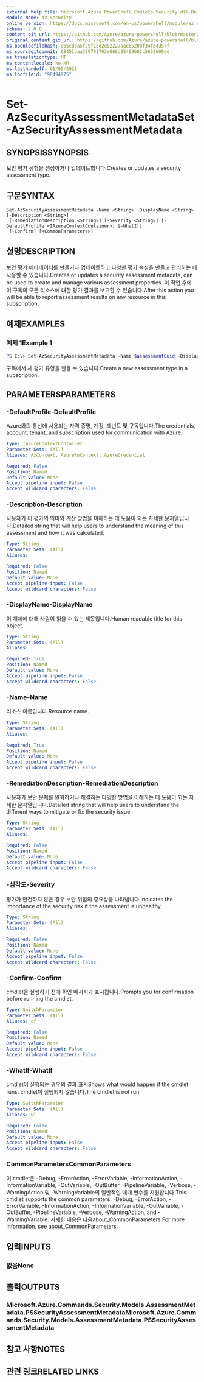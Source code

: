 ```yaml
---
external help file: Microsoft.Azure.PowerShell.Cmdlets.Security.dll-Help.xml
Module Name: Az.Security
online version: https://docs.microsoft.com/en-us/powershell/module/az.security/Set-AzSecurityAssessmentMetadata
schema: 2.0.0
content_git_url: https://github.com/Azure/azure-powershell/blob/master/src/Security/Security/help/Set-AzSecurityAssessmentMetadata.md
original_content_git_url: https://github.com/Azure/azure-powershell/blob/master/src/Security/Security/help/Set-AzSecurityAssessmentMetadata.md
ms.openlocfilehash: d65cd0a5f29f15d2d82227aad6520df34fd4357f
ms.sourcegitcommit: 68451baa389791703e666d95469602c5652609ee
ms.translationtype: MT
ms.contentlocale: ko-KR
ms.lasthandoff: 01/05/2021
ms.locfileid: "98494975"
---
```

# <span data-ttu-id="c1b1c-101">Set-AzSecurityAssessmentMetadata</span><span class="sxs-lookup"><span data-stu-id="c1b1c-101">Set-AzSecurityAssessmentMetadata</span></span>

## <span data-ttu-id="c1b1c-102">SYNOPSIS</span><span class="sxs-lookup"><span data-stu-id="c1b1c-102">SYNOPSIS</span></span>
<span data-ttu-id="c1b1c-103">보안 평가 유형을 생성하거나 업데이트합니다.</span><span class="sxs-lookup"><span data-stu-id="c1b1c-103">Creates or updates a security assessment type.</span></span>

## <span data-ttu-id="c1b1c-104">구문</span><span class="sxs-lookup"><span data-stu-id="c1b1c-104">SYNTAX</span></span>

```
Set-AzSecurityAssessmentMetadata -Name <String> -DisplayName <String> [-Description <String>]
 [-RemediationDescription <String>] [-Severity <String>] [-DefaultProfile <IAzureContextContainer>] [-WhatIf]
 [-Confirm] [<CommonParameters>]
```

## <span data-ttu-id="c1b1c-105">설명</span><span class="sxs-lookup"><span data-stu-id="c1b1c-105">DESCRIPTION</span></span>
<span data-ttu-id="c1b1c-106">보안 평가 메타데이터를 만들거나 업데이트하고 다양한 평가 속성을 만들고 관리하는 데 사용할 수 있습니다.</span><span class="sxs-lookup"><span data-stu-id="c1b1c-106">Creates or updates a security assessment metadata, can be used to create and manage various assessment properties.</span></span>
<span data-ttu-id="c1b1c-107">이 작업 후에 이 구독의 모든 리소스에 대한 평가 결과를 보고할 수 있습니다.</span><span class="sxs-lookup"><span data-stu-id="c1b1c-107">After this action you will be able to report assessment results on any resource in this subscription.</span></span>

## <span data-ttu-id="c1b1c-108">예제</span><span class="sxs-lookup"><span data-stu-id="c1b1c-108">EXAMPLES</span></span>

### <span data-ttu-id="c1b1c-109">예제 1</span><span class="sxs-lookup"><span data-stu-id="c1b1c-109">Example 1</span></span>
```powershell
PS C:\> Set-AzSecurityAssessmentMetadata -Name $assessmentGuid -DisplayName "Resource should be secured" -Severity "High" -Description "The resource should be secured according to my company's security policy"
```

<span data-ttu-id="c1b1c-110">구독에서 새 평가 유형을 만들 수 있습니다.</span><span class="sxs-lookup"><span data-stu-id="c1b1c-110">Create a new assessment type in a subscription.</span></span>

## <span data-ttu-id="c1b1c-111">PARAMETERS</span><span class="sxs-lookup"><span data-stu-id="c1b1c-111">PARAMETERS</span></span>

### <span data-ttu-id="c1b1c-112">-DefaultProfile</span><span class="sxs-lookup"><span data-stu-id="c1b1c-112">-DefaultProfile</span></span>
<span data-ttu-id="c1b1c-113">Azure와의 통신에 사용되는 자격 증명, 계정, 테넌트 및 구독입니다.</span><span class="sxs-lookup"><span data-stu-id="c1b1c-113">The credentials, account, tenant, and subscription used for communication with Azure.</span></span>

```yaml
Type: IAzureContextContainer
Parameter Sets: (All)
Aliases: AzContext, AzureRmContext, AzureCredential

Required: False
Position: Named
Default value: None
Accept pipeline input: False
Accept wildcard characters: False
```

### <span data-ttu-id="c1b1c-114">-Description</span><span class="sxs-lookup"><span data-stu-id="c1b1c-114">-Description</span></span>
<span data-ttu-id="c1b1c-115">사용자가 이 평가의 의미와 계산 방법을 이해하는 데 도움이 되는 자세한 문자열입니다.</span><span class="sxs-lookup"><span data-stu-id="c1b1c-115">Detailed string that will help users to understand the meaning of this assessment and how it was calculated.</span></span>

```yaml
Type: String
Parameter Sets: (All)
Aliases:

Required: False
Position: Named
Default value: None
Accept pipeline input: False
Accept wildcard characters: False
```

### <span data-ttu-id="c1b1c-116">-DisplayName</span><span class="sxs-lookup"><span data-stu-id="c1b1c-116">-DisplayName</span></span>
<span data-ttu-id="c1b1c-117">이 개체에 대해 사람이 읽을 수 있는 제목입니다.</span><span class="sxs-lookup"><span data-stu-id="c1b1c-117">Human readable title for this object.</span></span>

```yaml
Type: String
Parameter Sets: (All)
Aliases:

Required: True
Position: Named
Default value: None
Accept pipeline input: False
Accept wildcard characters: False
```

### <span data-ttu-id="c1b1c-118">-Name</span><span class="sxs-lookup"><span data-stu-id="c1b1c-118">-Name</span></span>
<span data-ttu-id="c1b1c-119">리소스 이름입니다.</span><span class="sxs-lookup"><span data-stu-id="c1b1c-119">Resource name.</span></span>

```yaml
Type: String
Parameter Sets: (All)
Aliases:

Required: True
Position: Named
Default value: None
Accept pipeline input: False
Accept wildcard characters: False
```

### <span data-ttu-id="c1b1c-120">-RemediationDescription</span><span class="sxs-lookup"><span data-stu-id="c1b1c-120">-RemediationDescription</span></span>
<span data-ttu-id="c1b1c-121">사용자가 보안 문제를 완화하거나 해결하는 다양한 방법을 이해하는 데 도움이 되는 자세한 문자열입니다.</span><span class="sxs-lookup"><span data-stu-id="c1b1c-121">Detailed string that will help users to understand the different ways to mitigate or fix the security issue.</span></span>

```yaml
Type: String
Parameter Sets: (All)
Aliases:

Required: False
Position: Named
Default value: None
Accept pipeline input: False
Accept wildcard characters: False
```

### <span data-ttu-id="c1b1c-122">-심각도</span><span class="sxs-lookup"><span data-stu-id="c1b1c-122">-Severity</span></span>
<span data-ttu-id="c1b1c-123">평가가 안전하지 않은 경우 보안 위험의 중요성을 나타냅니다.</span><span class="sxs-lookup"><span data-stu-id="c1b1c-123">Indicates the importance of the security risk if the assessment is unhealthy.</span></span>

```yaml
Type: String
Parameter Sets: (All)
Aliases:

Required: False
Position: Named
Default value: None
Accept pipeline input: False
Accept wildcard characters: False
```

### <span data-ttu-id="c1b1c-124">-Confirm</span><span class="sxs-lookup"><span data-stu-id="c1b1c-124">-Confirm</span></span>
<span data-ttu-id="c1b1c-125">cmdlet을 실행하기 전에 확인 메시지가 표시됩니다.</span><span class="sxs-lookup"><span data-stu-id="c1b1c-125">Prompts you for confirmation before running the cmdlet.</span></span>

```yaml
Type: SwitchParameter
Parameter Sets: (All)
Aliases: cf

Required: False
Position: Named
Default value: None
Accept pipeline input: False
Accept wildcard characters: False
```

### <span data-ttu-id="c1b1c-126">-WhatIf</span><span class="sxs-lookup"><span data-stu-id="c1b1c-126">-WhatIf</span></span>
<span data-ttu-id="c1b1c-127">cmdlet이 실행되는 경우의 결과 표시</span><span class="sxs-lookup"><span data-stu-id="c1b1c-127">Shows what would happen if the cmdlet runs.</span></span>
<span data-ttu-id="c1b1c-128">cmdlet이 실행되지 않습니다.</span><span class="sxs-lookup"><span data-stu-id="c1b1c-128">The cmdlet is not run.</span></span>

```yaml
Type: SwitchParameter
Parameter Sets: (All)
Aliases: wi

Required: False
Position: Named
Default value: None
Accept pipeline input: False
Accept wildcard characters: False
```

### <span data-ttu-id="c1b1c-129">CommonParameters</span><span class="sxs-lookup"><span data-stu-id="c1b1c-129">CommonParameters</span></span>
<span data-ttu-id="c1b1c-130">이 cmdlet은 -Debug, -ErrorAction, -ErrorVariable, -InformationAction, -InformationVariable, -OutVariable, -OutBuffer, -PipelineVariable, -Verbose, -WarningAction 및 -WarningVariable의 일반적인 매개 변수를 지원합니다.</span><span class="sxs-lookup"><span data-stu-id="c1b1c-130">This cmdlet supports the common parameters: -Debug, -ErrorAction, -ErrorVariable, -InformationAction, -InformationVariable, -OutVariable, -OutBuffer, -PipelineVariable, -Verbose, -WarningAction, and -WarningVariable.</span></span> <span data-ttu-id="c1b1c-131">자세한 내용은 [다음](http://go.microsoft.com/fwlink/?LinkID=113216)about_CommonParameters.</span><span class="sxs-lookup"><span data-stu-id="c1b1c-131">For more information, see [about_CommonParameters](http://go.microsoft.com/fwlink/?LinkID=113216).</span></span>

## <span data-ttu-id="c1b1c-132">입력</span><span class="sxs-lookup"><span data-stu-id="c1b1c-132">INPUTS</span></span>

### <span data-ttu-id="c1b1c-133">없음</span><span class="sxs-lookup"><span data-stu-id="c1b1c-133">None</span></span>

## <span data-ttu-id="c1b1c-134">출력</span><span class="sxs-lookup"><span data-stu-id="c1b1c-134">OUTPUTS</span></span>

### <span data-ttu-id="c1b1c-135">Microsoft.Azure.Commands.Security.Models.AssessmentMetadata.PSSecurityAssessmentMetadata</span><span class="sxs-lookup"><span data-stu-id="c1b1c-135">Microsoft.Azure.Commands.Security.Models.AssessmentMetadata.PSSecurityAssessmentMetadata</span></span>

## <span data-ttu-id="c1b1c-136">참고 사항</span><span class="sxs-lookup"><span data-stu-id="c1b1c-136">NOTES</span></span>

## <span data-ttu-id="c1b1c-137">관련 링크</span><span class="sxs-lookup"><span data-stu-id="c1b1c-137">RELATED LINKS</span></span>
